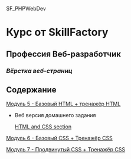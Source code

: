 SF_PHPWebDev

# Курс от SkillFactory 
## **Профессия Веб-разработчик**

### *Вёрстка веб-страниц*

## Содержание

[Модуль 5 - Базовый HTML + тренажёр HTML](Mod5/ "Модуль 5 - Базовый HTML + тренажёр HTML")

  - Веб версия домашнего задания

      [HTML and CSS section](https://skripkalisa.github.io/SF_PHPWebDev_HC/Mod5/index.html)

[Модуль 6 - Базовый CSS + Тренажёр CSS](Mod6/ "Модуль 6 - Базовый CSS + Тренажёр CSS")

[Модуль 7 -  Продвинутый CSS + Тренажёр CSS](Mod7/ "Модуль 7 -  Продвинутый CSS + Тренажёр CSS")
